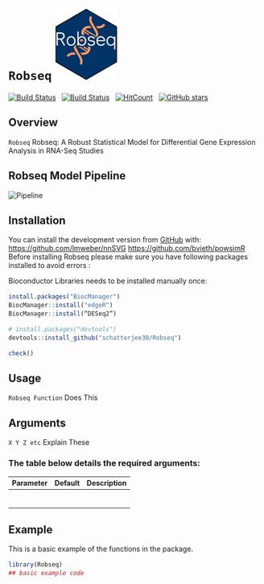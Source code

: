 # `Robseq` <a style="position: relative; display: inline-block;"><img src='man/Robseqfinal.png' align="right" height="142"/></a>




[![Build Status](https://img.shields.io/badge/build-ok-brightgreen)]([https://example-link-to-build-status-page](https://github.com/schatterjee30/Robseq/blob/main/README.md))  &nbsp;
[![Build Status](https://img.shields.io/badge/build-ok-brightgreen)]([https://example-link-to-build-status-page](https://github.com/schatterjee30/Robseq/blob/main/README.md))  &nbsp;
[![HitCount](http://hits.dwyl.com/schatterjee30/Robseq.svg)](http://hits.dwyl.com/schatterjee30/Robseq "Get hits on your repository!") 
 &nbsp;
[![GitHub stars](https://img.shields.io/github/stars/schatterjee30/Robseq.svg?style=social&color=green)](https://github.com/schatterjee30/Robseq/stargazers)

## Overview

`Robseq` Robseq: A Robust Statistical Model for Differential Gene Expression Analysis in RNA-Seq Studies


<!-- [![Downloads](https://cranlogs.r-pkg.org/badges/dearseq?color=blue)](https://www.r-pkg.org/pkg/dearseq) --


# Robseq: A Robust Statistical Model for Differential Gene Expression Analysis in RNA-Seq Studies

<!-- badges: start -->

<!-- badges: end -->

## Robseq Model Pipeline
![Pipeline](Pipeline%20Image.png)

## Installation

You can install the development version from
[GitHub](https://github.com/) with:
https://github.com/lmweber/nnSVG https://github.com/bvieth/powsimR
Before installing Robseq please make sure you have following packages installed to avoid errors :

Bioconductor Libraries needs to be installed manually once:
``` r
install.packages("BiocManager")
BiocManager::install("edgeR")
BiocManager::install(“DESeq2”)
```

``` r
# install.packages("devtools")
devtools::install_github("schatterjee30/Robseq")
```
``` r
check()
```
## Usage

`Robseq Function` Does This

## Arguments

`X Y Z etc` Explain These

### The table below details the required arguments:

| Parameter     | Default  | Description                                                                                                          |
|:--------------|:--------:|:---------------------------------------------------------------------------------------------------------------------|
|  |  |
|  |  |        
|  |  |        
|  |  |        
|  |  |        
|  |  |  
|  |  |    

## Example

This is a basic example of the functions in the package.

``` r
library(Robseq)
## basic example code

```
